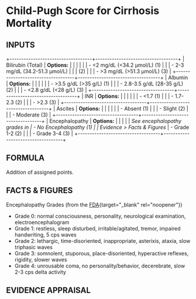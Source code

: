 # Child-Pugh Score for Cirrhosis Mortality

## INPUTS

+-----------------------------------+-----------------------------------+
| Bilirubin (Total)                 | **Options:**                      |
|                                   |                                   |
|                                   | -   \<2 mg/dL (\<34.2 µmol/L) (1) |
|                                   | -   2-3 mg/dL (34.2-51.3 µmol/L)  |
|                                   |     (2)                           |
|                                   | -   \>3 mg/dL (\>51.3 µmol/L) (3) |
+-----------------------------------+-----------------------------------+
| Albumin                           | **Options:**                      |
|                                   |                                   |
|                                   | -   \>3.5 g/dL (\>35 g/L) (1)     |
|                                   | -   2.8-3.5 g/dL (28-35 g/L) (2)  |
|                                   | -   \<2.8 g/dL (\<28 g/L) (3)     |
+-----------------------------------+-----------------------------------+
| INR                               | **Options:**                      |
|                                   |                                   |
|                                   | -   \<1.7 (1)                     |
|                                   | -   1.7-2.3 (2)                   |
|                                   | -   \>2.3 (3)                     |
+-----------------------------------+-----------------------------------+
| Ascites                           | **Options:**                      |
|                                   |                                   |
|                                   | -   Absent (1)                    |
|                                   | -   Slight (2)                    |
|                                   | -   Moderate (3)                  |
+-----------------------------------+-----------------------------------+
| Encephalopathy                    | **Options:**                      |
|                                   |                                   |
| *See encephalopathy grades in     | -   No Encephalopathy (1)         |
| Evidence \> Facts & Figures*      | -   Grade 1-2 (2)                 |
|                                   | -   Grade 3-4 (3)                 |
+-----------------------------------+-----------------------------------+

## FORMULA

Addition of assigned points.

## FACTS & FIGURES

Encephalopathy Grades (from the
[FDA](https://www.fda.gov/downloads/Drugs/GuidanceComplianceRegulatoryInformation/Guidances/UCM072123.pdf){target="_blank"
rel="noopener"})

-   Grade 0: normal consciousness, personality, neurological
    examination, electroencephalogram
-   Grade 1: restless, sleep disturbed, irritable/agitated, tremor,
    impaired handwriting, 5 cps waves
-   Grade 2: lethargic, time-disoriented, inappropriate, asterixis,
    ataxia, slow triphasic waves
-   Grade 3: somnolent, stuporous, place-disoriented, hyperactive
    reflexes, rigidity, slower waves
-   Grade 4: unrousable coma, no personality/behavior, decerebrate, slow
    2-3 cps delta activity

## EVIDENCE APPRAISAL
